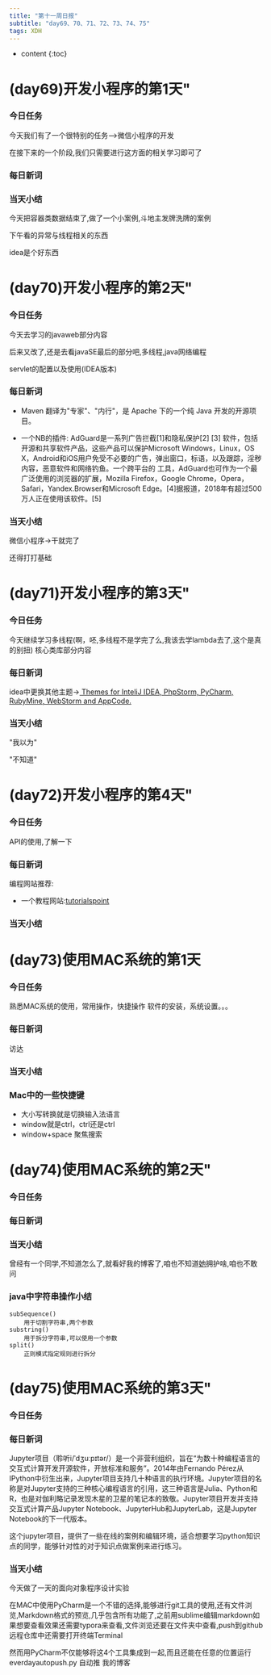 ```yaml
---  
title: "第十一周日报"   
subtitle: "day69、70、71、72、73、74、75"   
tags: XDH    
---  
```





* content
{:toc}





# (day69)开发小程序的第1天"  
### 今日任务
今天我们有了一个很特别的任务-->微信小程序的开发

在接下来的一个阶段,我们只需要进行这方面的相关学习即可了
### 每日新词

### 当天小结
今天把容器类数据结束了,做了一个小案例,斗地主发牌洗牌的案例

下午看的异常与线程相关的东西

idea是个好东西

# (day70)开发小程序的第2天" 
### 今日任务
今天去学习的javaweb部分内容

后来又改了,还是去看javaSE最后的部分吧,多线程,java网络编程

servlet的配置以及使用(IDEA版本)

### 每日新词
- Maven 翻译为"专家"、"内行"，是 Apache 下的一个纯 Java 开发的开源项目。

- 一个NB的插件:
AdGuard是一系列广告拦截[1]和隐私保护[2] [3] 软件，包括开源和共享软件产品，这些产品可以保护Microsoft Windows，Linux，OS X，Android和iOS用户免受不必要的广告，弹出窗口，标语，以及跟踪，淫秽内容，恶意软件和网络钓鱼。一个跨平台的 工具，AdGuard也可作为一个最广泛使用的浏览器的扩展，Mozilla Firefox，Google Chrome，Opera，Safari，Yandex.Browser和Microsoft Edge。[4]据报道，2018年有超过500万人正在使用该软件。[5]

### 当天小结
微信小程序->干就完了

还得打打基础


# (day71)开发小程序的第3天" 
### 今日任务
今天继续学习多线程(啊，呸,多线程不是学完了么,我该去学lambda去了,这个是真的别扭)
核心类库部分内容
### 每日新词
idea中更换其他主题->[ Themes for InteliJ IDEA, PhpStorm, PyCharm, RubyMine, WebStorm and AppCode.](http://www.riaway.com/)
### 当天小结

"我以为"

"不知道"

# (day72)开发小程序的第4天" 
### 今日任务
API的使用,了解一下
### 每日新词
编程网站推荐:
- 一个教程网站:[tutorialspoint](https://www.tutorialspoint.com/)

### 当天小结

# (day73)使用MAC系统的第1天   
### 今日任务
熟悉MAC系统的使用，常用操作，快捷操作
软件的安装，系统设置。。。

### 每日新词
访达



### 当天小结

### Mac中的一些快捷键
- 大小写转换就是切换输入法语言
- window就是ctrl，ctrl还是ctrl
- window+space 聚焦搜索

# (day74)使用MAC系统的第2天"   
### 今日任务

### 每日新词

### 当天小结
曾经有一个同学,不知道怎么了,就看好我的博客了,咱也不知道[她](https://caoyang7.github.io)拥护啥,咱也不敢问                    
### java中字符串操作小结

    subSequence()
        用于切割字符串,两个参数
    substring()
        用于拆分字符串,可以使用一个参数
    split()
        正则模式指定规则进行拆分
    
    

# (day75)使用MAC系统的第3天"   
### 今日任务

### 每日新词
Jupyter项目（聆听i/ˈdʒuːpɪtər/）是一个非营利组织，旨在“为数十种编程语言的交互式计算开发开源软件，开放标准和服务”。2014年由Fernando Pérez从IPython中衍生出来，Jupyter项目支持几十种语言的执行环境。Jupyter项目的名称是对Jupyter支持的三种核心编程语言的引用，这三种语言是Julia、Python和R，也是对伽利略记录发现木星的卫星的笔记本的致敬。Jupyter项目开发并支持交互式计算产品Jupyter Notebook、JupyterHub和JupyterLab，这是Jupyter Notebook的下一代版本。

这个jupyter项目，提供了一些在线的案例和编辑环境，适合想要学习python知识点的同学，能够针对性的对于知识点做案例来进行练习。
### 当天小结
今天做了一天的面向对象程序设计实验

在MAC中使用PyCharm是一个不错的选择,能够进行git工具的使用,还有文件浏览,Markdown格式的预览,几乎包含所有功能了,之前用sublime编辑markdown如果想要查看效果还需要typora来查看,文件浏览还要在文件夹中查看,push到github远程仓库中还需要打开终端Terminal

然而用PyCharm不仅能够将这4个工具集成到一起,而且还能在任意的位置运行everdayautopush.py 自动推 我的博客                 

    
